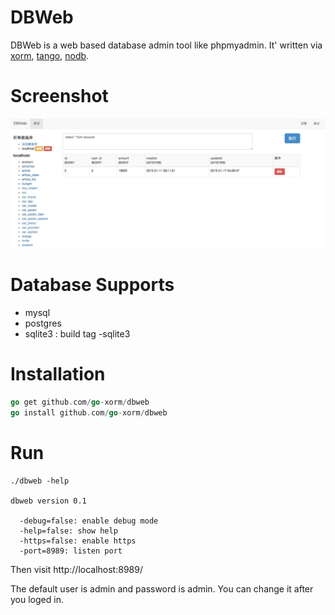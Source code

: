 # DBWeb

DBWeb is a web based database admin tool like phpmyadmin. It' written via 
[xorm](http://github.com/go-xorm/xorm), [tango](http://github.com/lunny/tango), [nodb](http://github.com/lunny/nodb).

# Screenshot

![dbweb](screenshot.png)

# Database Supports

* mysql
* postgres
* sqlite3 : build tag -sqlite3

# Installation

```Go
go get github.com/go-xorm/dbweb
go install github.com/go-xorm/dbweb
```

# Run

```Shell
./dbweb -help

dbweb version 0.1

  -debug=false: enable debug mode
  -help=false: show help
  -https=false: enable https
  -port=8989: listen port
```

Then visit http://localhost:8989/

The default user is admin and password is admin. You can change it after you loged in.